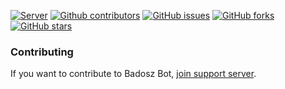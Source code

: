 [![Server](https://img.shields.io/discord/340947847728070666.svg?logo=discord&colorB=7289DA)](https://discord.gg/ZwPfRfp)
[![Github contributors](https://img.shields.io/github/contributors/badosz0/badosz-bot.svg)](https://github.com/badosz0/badosz-bot/contributors)
[![GitHub issues](https://img.shields.io/github/issues/badosz0/badosz-bot.svg)](https://github.com/badosz0/badosz-bot/issues)
[![GitHub forks](https://img.shields.io/github/forks/badosz0/badosz-bot.svg)](https://github.com/badosz0/badosz-bot/network)
[![GitHub stars](https://img.shields.io/github/stars/badosz0/badosz-bot.svg)](https://github.com/badosz0/badosz-bot/stargazers)

### Contributing

If you want to contribute to Badosz Bot, [join support server](https://discord.gg/ZwPfRfp).
